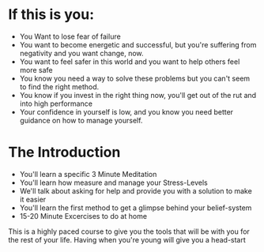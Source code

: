 # If this is you: 
* You Want to lose fear of failure
* You want to become energetic and successful, but you're suffering from negativity and you want change, now.
* You want to feel safer in this world and you want to help others feel more safe
* You know you need a way to solve these problems but you can't seem to find the right method.
* You know if you invest in the right thing now, you'll get out of the rut and into high performance
* Your confidence in yourself is low, and you know you need better guidance on how to manage yourself. 

# The Introduction
* You'll learn a specific 3 Minute Meditation 
* You'll learn how measure and manage your Stress-Levels
* We'll talk about asking for help and provide you with a solution to make it easier
* You'll learn the first method to get a glimpse behind your belief-system
* 15-20 Minute Excercises to do at home

This is a highly paced course to give you the tools that will be with you for the rest of your life. Having when you're young will give you a head-start

